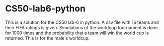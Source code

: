 # CS50-lab6-python

This is a solution for the CS50 lab-6 in python.
A csv file with 16 teams and their FIFA ratings is given.
Simulations of the worldcup tournament is done for 1000 times and the probability that a team will win the world cup is returned.
This is for the male's worldcup.
